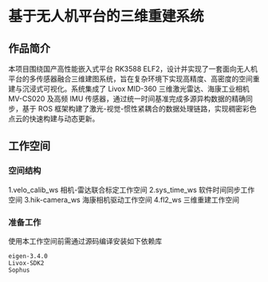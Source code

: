 # 基于无人机平台的三维重建系统 #
## 作品简介 ##

本项目围绕国产高性能嵌入式平台 RK3588 ELF2，设计并实现了一套面向无人机平台的多传感器融合三维建图系统，旨在复杂环境下实现高精度、高密度的空间重建与沉浸式可视化。系统集成了 Livox MID-360 三维激光雷达、海康工业相机 MV-CS020 及高频 IMU 传感器，通过统一时间基准完成多源异构数据的精确同步，基于 ROS 框架构建了激光-视觉-惯性紧耦合的数据处理链路，实现稠密彩色点云的快速构建与动态更新。

## 工作空间 ##

### 空间结构 ###
1.velo_calib_ws 相机-雷达联合标定工作空间
2.sys_time_ws 软件时间同步工作空间
3.hik-camera_ws 海康相机驱动工作空间
4.fl2_ws 三维重建工作空间

### 准备工作 ###
使用本工作空间前需通过源码编译安装如下依赖库

```
eigen-3.4.0
Livox-SDK2
Sophus

```
